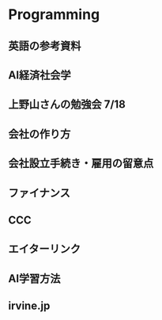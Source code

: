 # Programming

## 英語の参考資料

## AI経済社会学

## 上野山さんの勉強会 7/18

## 会社の作り方

## 会社設立手続き・雇用の留意点

## ファイナンス

## CCC

## エイターリンク

## AI学習方法

## irvine.jp